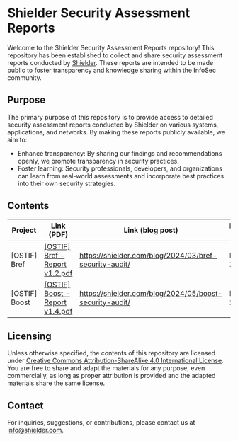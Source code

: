 # Shielder Security Assessment Reports

Welcome to the Shielder Security Assessment Reports repository! This repository has been established to collect and share security assessment reports conducted by [Shielder](https://www.shielder.com). These reports are intended to be made public to foster transparency and knowledge sharing within the InfoSec community.

## Purpose
The primary purpose of this repository is to provide access to detailed security assessment reports conducted by Shielder on various systems, applications, and networks. By making these reports publicly available, we aim to:

- Enhance transparency: By sharing our findings and recommendations openly, we promote transparency in security practices.
- Foster learning: Security professionals, developers, and organizations can learn from real-world assessments and incorporate best practices into their own security strategies.

## Contents

| Project | Link (PDF) | Link (blog post) | Publishing Date |
| ------- | ---------- | ---------------- | --------------- |
| [OSTIF] Bref | [\[OSTIF\] Bref - Report v1.2.pdf](./2024/[OSTIF]%20Bref%20-%20Report%20v1.2.pdf) | https://shielder.com/blog/2024/03/bref-security-audit/ | March 29, 2024 |
| [OSTIF] Boost | [\[OSTIF\] Boost - Report v1.4.pdf](./2024/[OSTIF]%20Boost%20-%20Report%20v1.4.pdf) | https://shielder.com/blog/2024/05/boost-security-audit/ | May 22, 2024 |

## Licensing
Unless otherwise specified, the contents of this repository are licensed under [Creative Commons Attribution-ShareAlike 4.0 International License](LICENSE). You are free to share and adapt the materials for any purpose, even commercially, as long as proper attribution is provided and the adapted materials share the same license.

## Contact
For inquiries, suggestions, or contributions, please contact us at [info@shielder.com](mailto:info+public-reports@shielder.com).
